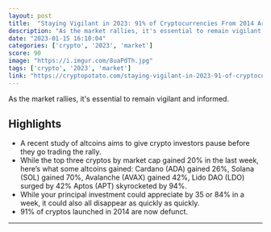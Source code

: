 ```yaml
---
layout: post
title:  "Staying Vigilant in 2023: 91% of Cryptocurrencies From 2014 Are Dead"
description: "As the market rallies, it's essential to remain vigilant and informed."
date: "2023-01-15 16:10:04"
categories: ['crypto', '2023', 'market']
score: 90
image: "https://i.imgur.com/8uaPdTh.jpg"
tags: ['crypto', '2023', 'market']
link: "https://cryptopotato.com/staying-vigilant-in-2023-91-of-cryptocurrencies-from-2014-are-dead/"
---
```


As the market rallies, it's essential to remain vigilant and informed.

## Highlights

- A recent study of altcoins aims to give crypto investors pause before they go trading the rally.
- While the top three cryptos by market cap gained 20% in the last week, here’s what some altcoins gained: Cardano (ADA) gained 26%, Solana (SOL) gained 70%, Avalanche (AVAX) gained 42%, Lido DAO (LDO) surged by 42% Aptos (APT) skyrocketed by 94%.
- While your principal investment could appreciate by 35 or 84% in a week, it could also all disappear as quickly as quickly.
- 91% of cryptos launched in 2014 are now defunct.

---
